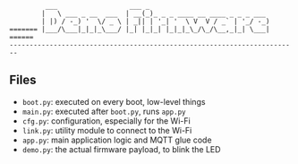 ```
         ___                  ___ _
        |   \ ___ _ __  ___  | __(_)_ _ _ ____ __ ____ _ _ _ ___
        | |) / -_) '  \/ _ \ | _|| | '_| '  \ V  V / _` | '_/ -_)
======= |___/\___|_|_|_\___/ |_| |_|_| |_|_|_\_/\_/\__,_|_| \___| ======
------------------------------------------------------------------------
```

Files
-----

 - `boot.py`: executed on every boot, low-level things
 - `main.py`: executed after `boot.py`, runs `app.py`
 - `cfg.py`:  configuration, especially for the Wi-Fi
 - `link.py`: utility module to connect to the Wi-Fi
 - `app.py`:  main application logic and MQTT glue code
 - `demo.py`: the actual firmware payload, to blink the LED
